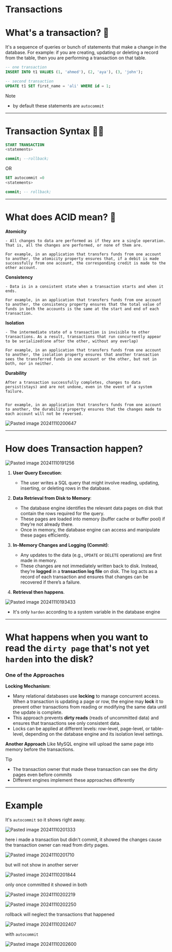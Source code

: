 # Transactions
# What's a transaction? 🔄
It's a sequence of queries or bunch of statements that make a change in the database.
For example:
if you are creating, updating or deleting a record from the table, then you are performing a transaction on that table.
```sql
-- one transaction 
INSERT INTO t1 VALUES (1, 'ahmed'), (2, 'aya'), (3, 'john');

-- second transaction
UPDATE t1 SET first_name = 'ali' WHERE id = 1;
```
>[!Note]
>- by default these statements are `autocommit`

______________
# Transaction Syntax ✍🏻
```sql
START TRANSACTION
<statements>

commit; --rollback;
```
OR
```sql
SET autocommit =0
<statements>

commit; -- rollback;
```
____________

# What does ACID mean? 🎍
**Atomicity**

	- All changes to data are performed as if they are a single operation. That is, all the changes are performed, or none of them are.

	For example, in an application that transfers funds from one account to another, the atomicity property ensures that, if a debit is made successfully from one account, the corresponding credit is made to the other account.

**Consistency**

	- Data is in a consistent state when a transaction starts and when it ends.
	
	For example, in an application that transfers funds from one account to another, the consistency property ensures that the total value of funds in both the accounts is the same at the start and end of each transaction.

**Isolation**

	- The intermediate state of a transaction is invisible to other transactions. As a result, transactions that run concurrently appear to be serialized(one after the other, without any overlap)
	
	For example, in an application that transfers funds from one account to another, the isolation property ensures that another transaction sees the transferred funds in one account or the other, but not in both, nor in neither.

**Durability**

	After a transaction successfully completes, changes to data persist(stays) and are not undone, even in the event of a system failure.


	For example, in an application that transfers funds from one account to another, the durability property ensures that the changes made to each account will not be reversed.

![Pasted image 20241110200647](https://github.com/user-attachments/assets/fd807474-f77b-4625-a1da-fc43dc168d8c)



___________

# How does Transaction happen?


![Pasted image 20241110191256](https://github.com/user-attachments/assets/fdac7a76-28df-433e-85d7-0d60717fe7ab)


1. **User Query Execution**: 
    - The user writes a SQL query that might involve reading, updating, inserting, or deleting rows in the database.
    
2. **Data Retrieval from Disk to Memory**:
    - The database engine identifies the relevant data pages on disk that contain the rows required for the query.
    - These pages are loaded into memory (buffer cache or buffer pool) if they’re not already there.
    - Once in memory, the database engine can access and manipulate these pages efficiently.
3. **In-Memory Changes and Logging (Commit)**:
    - Any updates to the data (e.g., `UPDATE` or `DELETE` operations) are first made in memory.
    - These changes are not immediately written back to disk. Instead, they’re **logged** in a **transaction log file** on disk. The log acts as a record of each transaction and ensures that changes can be recovered if there’s a failure.
4. **Retrieval then happens**.


![Pasted image 20241110193433](https://github.com/user-attachments/assets/e54dbaab-4ce5-4cd2-aaae-fa8140d0a776)


- It's only `harden` according to a system variable in the database engine
_______________
# What happens when you want to read the `dirty page` that's not yet `harden` into the disk?
### One of the Approaches
**Locking Mechanism**:
- Many relational databases use **locking** to manage concurrent access. When a transaction is updating a page or row, the engine may **lock** it to prevent other transactions from reading or modifying the same data until the update is complete.
- This approach prevents **dirty reads** (reads of uncommitted data) and ensures that transactions see only consistent data.
- Locks can be applied at different levels: row-level, page-level, or table-level, depending on the database engine and its isolation level settings.

**Another Approach**
Like MySQL engine will upload the same page into memory before the transactions.

>[!TIP]
>- The transaction owner that made these transaction can see the dirty pages even before commits
>- Different engines implement these approaches differently

________________
# Example
It's `autocommit` so it shows right away.


![Pasted image 20241110201333](https://github.com/user-attachments/assets/23faa750-4323-4091-aaa7-121b7eeb86c4)

here i made a transaction but didn't commit, it showed the changes cause the transaction owner can read from dirty pages.

![Pasted image 20241110201710](https://github.com/user-attachments/assets/63338ef3-d55e-418d-9566-36b833a1cd10)

but will not show in another server

![Pasted image 20241110201844](https://github.com/user-attachments/assets/6708d495-0ff9-40ef-b512-8c3ff3f8b994)

only once committed it showed in both

![Pasted image 20241110202219](https://github.com/user-attachments/assets/a8773af9-6515-4f38-b7a0-e8e29acf049d)



![Pasted image 20241110202250](https://github.com/user-attachments/assets/652f0cb6-b046-4aec-8e92-a1ff9ddefef5)

rollback will neglect the transactions that happened

![Pasted image 20241110202407](https://github.com/user-attachments/assets/2cf819ae-b59b-4594-9350-6555ac655855)

with `autocommit`

![Pasted image 20241110202600](https://github.com/user-attachments/assets/04bb939d-94a7-449c-b227-529b38df8c54)







